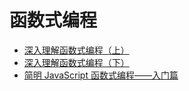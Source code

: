 # 函数式编程

- [深入理解函数式编程（上）](https://mp.weixin.qq.com/s/XTXnTPAbK1ipaHIsUD2kBQ)
- [深入理解函数式编程（下）](https://mp.weixin.qq.com/s/2a2PZkGq0eKd7ee7HnHpoQ)
- [简明 JavaScript 函数式编程——入门篇](https://juejin.cn/post/6844903936378273799)
